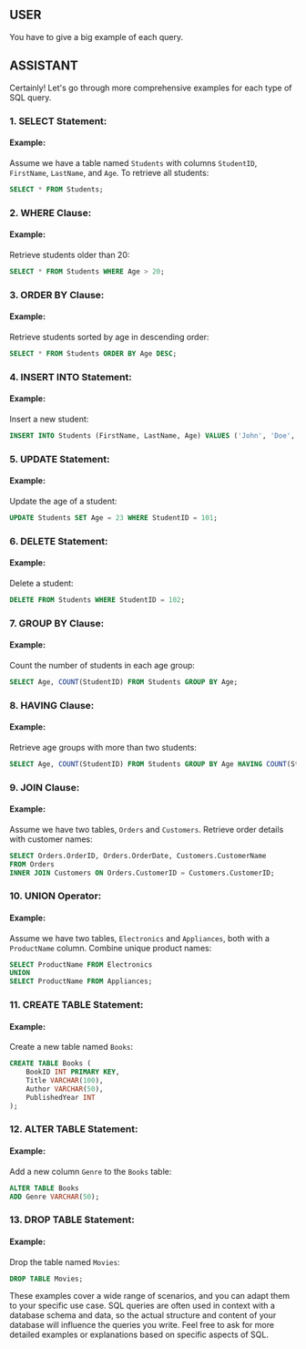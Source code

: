 ## USER
You have to give a big example of each query.

## ASSISTANT
Certainly! Let's go through more comprehensive examples for each type of SQL query.

### 1. **SELECT Statement:**

#### Example:
Assume we have a table named `Students` with columns `StudentID`, `FirstName`, `LastName`, and `Age`. To retrieve all students:

```sql
SELECT * FROM Students;
```

### 2. **WHERE Clause:**

#### Example:
Retrieve students older than 20:

```sql
SELECT * FROM Students WHERE Age > 20;
```

### 3. **ORDER BY Clause:**

#### Example:
Retrieve students sorted by age in descending order:

```sql
SELECT * FROM Students ORDER BY Age DESC;
```

### 4. **INSERT INTO Statement:**

#### Example:
Insert a new student:

```sql
INSERT INTO Students (FirstName, LastName, Age) VALUES ('John', 'Doe', 22);
```

### 5. **UPDATE Statement:**

#### Example:
Update the age of a student:

```sql
UPDATE Students SET Age = 23 WHERE StudentID = 101;
```

### 6. **DELETE Statement:**

#### Example:
Delete a student:

```sql
DELETE FROM Students WHERE StudentID = 102;
```

### 7. **GROUP BY Clause:**

#### Example:
Count the number of students in each age group:

```sql
SELECT Age, COUNT(StudentID) FROM Students GROUP BY Age;
```

### 8. **HAVING Clause:**

#### Example:
Retrieve age groups with more than two students:

```sql
SELECT Age, COUNT(StudentID) FROM Students GROUP BY Age HAVING COUNT(StudentID) > 2;
```

### 9. **JOIN Clause:**

#### Example:
Assume we have two tables, `Orders` and `Customers`. Retrieve order details with customer names:

```sql
SELECT Orders.OrderID, Orders.OrderDate, Customers.CustomerName
FROM Orders
INNER JOIN Customers ON Orders.CustomerID = Customers.CustomerID;
```

### 10. **UNION Operator:**

#### Example:
Assume we have two tables, `Electronics` and `Appliances`, both with a `ProductName` column. Combine unique product names:

```sql
SELECT ProductName FROM Electronics
UNION
SELECT ProductName FROM Appliances;
```

### 11. **CREATE TABLE Statement:**

#### Example:
Create a new table named `Books`:

```sql
CREATE TABLE Books (
    BookID INT PRIMARY KEY,
    Title VARCHAR(100),
    Author VARCHAR(50),
    PublishedYear INT
);
```

### 12. **ALTER TABLE Statement:**

#### Example:
Add a new column `Genre` to the `Books` table:

```sql
ALTER TABLE Books
ADD Genre VARCHAR(50);
```

### 13. **DROP TABLE Statement:**

#### Example:
Drop the table named `Movies`:

```sql
DROP TABLE Movies;
```

These examples cover a wide range of scenarios, and you can adapt them to your specific use case. SQL queries are often used in context with a database schema and data, so the actual structure and content of your database will influence the queries you write. Feel free to ask for more detailed examples or explanations based on specific aspects of SQL.